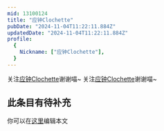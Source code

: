 ```yaml
---
mid: 13100124
title: "应钟Clochette"
pubDate: "2024-11-04T11:22:11.884Z"
updatedDate: "2024-11-04T11:22:11.884Z"
profile:
  {
    Nickname: ["应钟Clochette"],
  }
---
```


关注[应钟Clochette](https://space.bilibili.com/13100124)谢谢喵~ 关注[应钟Clochette](https://space.bilibili.com/13100124)谢谢喵~

## 此条目有待补充
你可以在[这里](https://github.com/Yuhanawa/VTuber.ICU/edit/master/src/content/v/应钟Clochette/index.md)编辑本文
